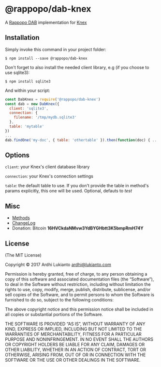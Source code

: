 # @rappopo/dab-knex

A [Rappopo DAB](https://github.com/rappopo/dab) implementation for [Knex](http://knexjs.org/)

## Installation

Simply invoke this command in your project folder:

```
$ npm install --save @rappopo/dab-knex
```

Don't forget to also install the needed client library, e.g (if you choose to use sqlite3):

```
$ npm install sqlite3
```

And within your script:

```javascript
const DabKnex = require('@rappopo/dab-knex')
const dab = new DabKnex({
  client: 'sqlite3',
  connection: {
    filename: '/tmp/mydb.sqlite3'
  },
  table: 'mytable'
})
...
dab.findOne('my-doc', { table: 'othertable' }).then(function(doc) { ... })
```

## Options

`client`: your Knex's client database library

`connection`: your Knex's connection settings

`table`: the default table to use. If you don't provide the table in method's params explicitly, this one will be used. Optional, defauts to *test*

## Misc

* [Methods](https://github.com/rappopo/dab)
* [ChangeLog](CHANGELOG.md)
* Donation: Bitcoin **16HVCkdaNMvw3YdBYGHbtt3K5bmpRmH74Y**

## License

(The MIT License)

Copyright © 2017 Ardhi Lukianto <ardhi@lukianto.com>

Permission is hereby granted, free of charge, to any person obtaining a copy of this software and associated documentation files (the “Software”), to deal in the Software without restriction, including without limitation the rights to use, copy, modify, merge, publish, distribute, sublicense, and/or sell copies of the Software, and to permit persons to whom the Software is furnished to do so, subject to the following conditions:

The above copyright notice and this permission notice shall be included in all copies or substantial portions of the Software.

THE SOFTWARE IS PROVIDED “AS IS”, WITHOUT WARRANTY OF ANY KIND, EXPRESS OR IMPLIED, INCLUDING BUT NOT LIMITED TO THE WARRANTIES OF MERCHANTABILITY, FITNESS FOR A PARTICULAR PURPOSE AND NONINFRINGEMENT. IN NO EVENT SHALL THE AUTHORS OR COPYRIGHT HOLDERS BE LIABLE FOR ANY CLAIM, DAMAGES OR OTHER LIABILITY, WHETHER IN AN ACTION OF CONTRACT, TORT OR OTHERWISE, ARISING FROM, OUT OF OR IN CONNECTION WITH THE SOFTWARE OR THE USE OR OTHER DEALINGS IN THE SOFTWARE.